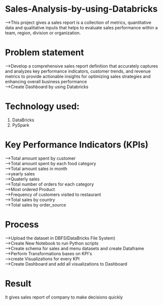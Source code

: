 # Sales-Analysis-by-using-Databricks
-->This project gives a sales report is a collection of metrics, quantitative data and qualitative inputs that helps to evaluate sales performance within a team, region, division or 
organization.<br>
# Problem statement<br>
-->Develop a comprehensive sales report definition that accurately captures and analyzes key performance indicators, customer trends, and revenue metrics to provide actionable insights for optimizing sales strategies and enhancing overall business performance<br>
-->Create Dashboard by using Databricks<br>
# Technology used:<br>
1. DataBricks
2. PySpark
# Key Performance Indicators (KPIs)
-->Total amount spent by customer<br>
-->Total amount spent by each food category<br>
-->Total amount sales in month<br>
-->yearly sales<br>
-->Quaterly sales<br>
-->Total number of orders for each category <br>
-->Most ordered Product<br>
-->Frequency of customers visited to restaurant<br>
-->Total sales by country<br>
-->Total sales by order_source<br>
# Process
-->Upload the dataset in DBFS(DataBricks File System)<br>
-->Create New Notebook to run Python scripts<br>
-->Create schema for sales and menu datasets and create Dataframe<br>
-->Perform Transformations bases on KPI's <br>
-->create Visualizations for every KPI<br>
-->Create Dashboard and add all visualizations to Dashboard<br>
# Result
It gives sales report of company to make decisions quickly
